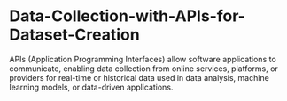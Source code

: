 # Data-Collection-with-APIs-for-Dataset-Creation
 APIs (Application Programming Interfaces) allow software applications to communicate, enabling data collection from online services, platforms, or providers for real-time or historical data used in data analysis, machine learning models, or data-driven applications.
